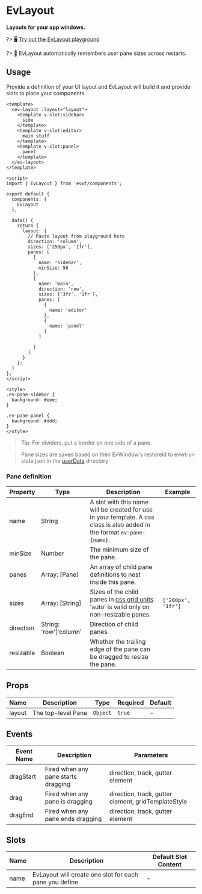 # EvLayout

**Layouts for your app windows.**

?> 🖥 [Try out the EvLayout playground](https://evwt-layout-playground.netlify.app/)

?> 🧠 EvLayout automatically remembers user pane sizes across restarts.


## Usage

Provide a definition of your UI layout and EvLayout will build it and provide slots to place your components.

```vue
<template>
  <ev-layout :layout="layout">
    <template v-slot:sidebar>
      side
    </template>
    <template v-slot:editor>
      main stuff
    </template>
    <template v-slot:panel>
      panel
    </template>
  </ev-layout>
</template>

<script>
import { EvLayout } from 'evwt/components';

export default {
  components: {
    EvLayout
  },

  data() {
    return {
      layout: {
        // Paste layout from playground here
        direction: 'column',
        sizes: ['250px', '1fr'],
        panes: [
          {
            name: 'sidebar',
            minSize: 50
          },
          {
            name: 'main',
            direction: 'row',
            sizes: ['3fr', '1fr'],
            panes: [
              {
                name: 'editor'
              },
              {
                name: 'panel'
              }
            ]

          }
        ]
      }
    };
  }
};
</script>

<style>
.ev-pane-sidebar {
  background: #eee;
}

.ev-pane-panel {
  background: #ddd;
}
</style>
```

> Tip: For dividers, put a border on one side of a pane.

> Pane sizes are saved based on their EvWindow's restoreId to evwt-ui-state.json in the [userData](https://www.electronjs.org/docs/api/app#appgetpathname) directory

### Pane definition

| Property | Type | Description | Example
| --- | --- | --- | --- |
| name | String | A slot with this name will be created for use in your template. A css class is also added in the format `ev-pane-{name}`. ||
| minSize | Number | The minimum size of the pane. ||
| panes | Array: \[Pane] | An array of child pane definitions to nest inside this pane. ||
| sizes | Array: \[String] | Sizes of the child panes in [css grid units](https://developer.mozilla.org/en-US/docs/Web/CSS/CSS_Grid_Layout/Basic_Concepts_of_Grid_Layout). 'auto' is valid only on non-resizable panes. | `['200px', '1fr']` |
| direction | String: 'row'\|'column' | Direction of child panes. ||
| resizable | Boolean | Whether the trailing edge of the pane can be dragged to resize the pane. ||



## Props

<!-- @vuese:EvLayout:props:start -->
|Name|Description|Type|Required|Default|
|---|---|---|---|---|
|layout|The top-level Pane|`Object`|`true`|-|

<!-- @vuese:EvLayout:props:end -->


## Events

<!-- @vuese:EvLayout:events:start -->
|Event Name|Description|Parameters|
|---|---|---|
|dragStart|Fired when any pane starts dragging| direction, track, gutter element|
|drag|Fired when any pane is dragging| direction, track, gutter element, gridTemplateStyle|
|dragEnd|Fired when any pane ends dragging| direction, track, gutter element|

<!-- @vuese:EvLayout:events:end -->


## Slots

<!-- @vuese:EvLayout:slots:start -->
|Name|Description|Default Slot Content|
|---|---|---|
|name|EvLayout will create one slot for each pane you define|-|

<!-- @vuese:EvLayout:slots:end -->






